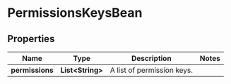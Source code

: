 

# PermissionsKeysBean


## Properties

Name | Type | Description | Notes
------------ | ------------- | ------------- | -------------
**permissions** | **List&lt;String&gt;** | A list of permission keys. | 



